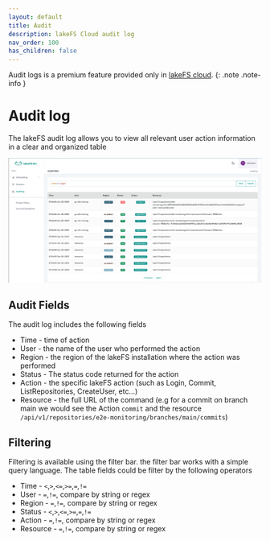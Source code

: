 ```yaml
---
layout: default
title: Audit
description: lakeFS Cloud audit log
nav_order: 100
has_children: false
---
```



Audit logs is a premium feature provided only in [lakeFS cloud](https://lakefs.cloud/).
{: .note .note-info }

# Audit log

The lakeFS audit log allows you to view all relevant user action information in a clear and organized table

![audit log](assets/img/audit-log.png)

## Audit Fields
The audit log includes the following fields 
- Time - time of action
- User - the name of the user who performed the action
- Region - the region of the lakeFS installation where the action was performed
- Status - The status code returned for the action
- Action - the specific lakeFS action (such as Login, Commit, ListRepositories, CreateUser, etc...)
- Resource - the full URL of the command (e.g for a commit on branch main we would see the Action `commit` and the resource `/api/v1/repositories/e2e-monitoring/branches/main/commits`)

## Filtering
Filtering is available using the filter bar. the filter bar works with a simple query language.
The table fields could be filter by the following operators
- Time - `<`,`>`,`<=`,`>=`,`=`,`!=`
- User  - `=`,`!=`, compare by string or regex
- Region - `=`,`!=`, compare by string or regex
- Status - `<`,`>`,`<=`,`>=`,`=`,`!=`
- Action - `=`,`!=`, compare by string or regex
- Resource - `=`,`!=`, compare by string or regex
